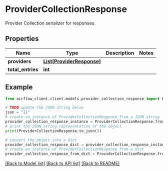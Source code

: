 # ProviderCollectionResponse

Provider Collection serializer for responses.

## Properties

Name | Type | Description | Notes
------------ | ------------- | ------------- | -------------
**providers** | [**List[ProviderResponse]**](ProviderResponse.md) |  | 
**total_entries** | **int** |  | 

## Example

```python
from airflow_client.client.models.provider_collection_response import ProviderCollectionResponse

# TODO update the JSON string below
json = "{}"
# create an instance of ProviderCollectionResponse from a JSON string
provider_collection_response_instance = ProviderCollectionResponse.from_json(json)
# print the JSON string representation of the object
print(ProviderCollectionResponse.to_json())

# convert the object into a dict
provider_collection_response_dict = provider_collection_response_instance.to_dict()
# create an instance of ProviderCollectionResponse from a dict
provider_collection_response_from_dict = ProviderCollectionResponse.from_dict(provider_collection_response_dict)
```
[[Back to Model list]](../README.md#documentation-for-models) [[Back to API list]](../README.md#documentation-for-api-endpoints) [[Back to README]](../README.md)


